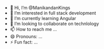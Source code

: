 - 👋 Hi, I’m @ManikandanKings
- 👀 I’m interested in full stack development
- 🌱 I’m currently learning Angular
- 💞️ I’m looking to collaborate on technlology
- 📫 How to reach me ...
- 😄 Pronouns: ...
- ⚡ Fun fact: ...

<!---
ManikandanKings/ManikandanKings is a ✨ special ✨ repository because its `README.md` (this file) appears on your GitHub profile.
You can click the Preview link to take a look at your changes.
--->
